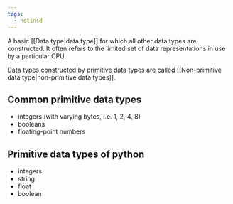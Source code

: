 ```yaml
---
tags:
  - notinsd
---
```

A basic [[Data type|data type]] for which all other data types are constructed. It often refers to the limited set of data representations in use by a particular CPU.

Data types constructed by primitive data types are called [[Non-primitive data type|non-primitive data types]].
## Common primitive data types
- integers (with varying bytes, i.e. 1, 2, 4, 8)
- booleans
- floating-point numbers
## Primitive data types of python
- integers
- string
- float
- boolean